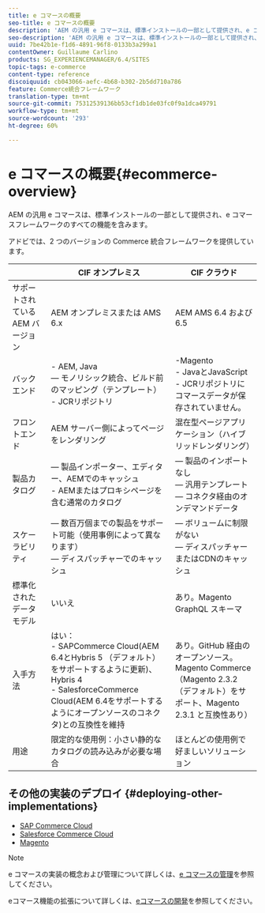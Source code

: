 ```yaml
---
title: e コマースの概要
seo-title: e コマースの概要
description: 'AEM の汎用 e コマースは、標準インストールの一部として提供され、e コマースフレームワークのすべての機能を含みます。  '
seo-description: 'AEM の汎用 e コマースは、標準インストールの一部として提供され、e コマースフレームワークのすべての機能を含みます。  '
uuid: 7be42b1e-f1d6-4891-96f8-0133b3a299a1
contentOwner: Guillaume Carlino
products: SG_EXPERIENCEMANAGER/6.4/SITES
topic-tags: e-commerce
content-type: reference
discoiquuid: cb043066-aefc-4b68-b302-2b5dd710a786
feature: Commerce統合フレームワーク
translation-type: tm+mt
source-git-commit: 75312539136bb53cf1db1de03fc0f9a1dca49791
workflow-type: tm+mt
source-wordcount: '293'
ht-degree: 60%

---
```



# e コマースの概要{#ecommerce-overview}

AEM の汎用 e コマースは、標準インストールの一部として提供され、e コマースフレームワークのすべての機能を含みます。

アドビでは、2 つのバージョンの Commerce 統合フレームワークを提供しています。

|  | CIF オンプレミス | CIF クラウド |
|-------------------------|--------------------------------------------------------------------------------------------------------------------------------------------------------------------------------------------------------|------------------------------------------------------------------------------------------------------------------------|
| サポートされている AEM バージョン | AEM オンプレミスまたは AMS 6.x | AEM AMS 6.4 および 6.5 |
| バックエンド | - AEM, Java <br> — モノリシック統合、ビルド前のマッピング（テンプレート）<br> - JCRリポジトリ | -Magento<br>- JavaとJavaScript <br>- JCRリポジトリにコマースデータが保存されていません。 |
| フロントエンド | AEM サーバー側によってページをレンダリング | 混在型ページアプリケーション（ハイブリッドレンダリング） |
| 製品カタログ |  — 製品インポーター、エディター、AEMでのキャッシュ<br>- AEMまたはプロキシページを含む通常のカタログ |  — 製品のインポートなし<br> — 汎用テンプレート<br> — コネクタ経由のオンデマンドデータ |
| スケーラビリティ |  — 数百万個までの製品をサポート可能（使用事例によって異なります） <br> — ディスパッチャーでのキャッシュ |  — ボリュームに制限がない<br> — ディスパッチャーまたはCDNのキャッシュ |
| 標準化されたデータモデル | いいえ | あり。Magento GraphQL スキーマ |
| 入手方法 | はい：<br> - SAPCommerce Cloud(AEM 6.4とHybris 5 （デフォルト）をサポートするように更新)、Hybris 4 <br>- SalesforceCommerce Cloud(AEM 6.4をサポートするようにオープンソースのコネクタ)との互換性を維持 | あり。GitHub 経由のオープンソース。<br>Magento Commerce（Magento 2.3.2（デフォルト）をサポート、Magento 2.3.1 と互換性あり） |
| 用途 | 限定的な使用例：小さい静的なカタログの読み込みが必要な場合 | ほとんどの使用例で好ましいソリューション |


## その他の実装のデプロイ  {#deploying-other-implementations}

* [SAP Commerce Cloud](/help/sites-deploying/sap-commerce-cloud.md)
* [Salesforce Commerce Cloud](https://github.com/adobe/commerce-salesforce)
* [Magento](https://www.adobe.io/apis/experiencecloud/commerce-integration-framework/integrations.html#!AdobeDocs/commerce-cif-documentation/master/integrations/02-AEM-Magento.md)

>[!NOTE]
>
>e コマースの実装の概念および管理について詳しくは、[e コマースの管理](/help/sites-administering/ecommerce.md)を参照してください。
>
>eコマース機能の拡張について詳しくは、[eコマースの開発](/help/sites-developing/ecommerce.md)を参照してください。


